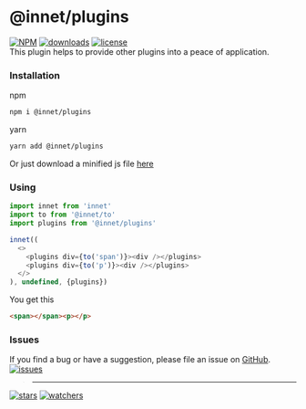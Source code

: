 # @innet/plugins
[![NPM](https://img.shields.io/npm/v/@innet/plugins.svg)](https://github.com/d8corp/innet-plugins/blob/master/CHANGELOG.md)
[![downloads](https://img.shields.io/npm/dm/@innet/plugins.svg)](https://www.npmjs.com/package/@innet/plugins)
[![license](https://img.shields.io/npm/l/@innet/plugins)](https://github.com/d8corp/innet-plugins/blob/master/LICENSE)  
This plugin helps to provide other plugins into a peace of application.

### Installation
npm
```bash
npm i @innet/plugins
```
yarn
```bash
yarn add @innet/plugins
```

Or just download a minified js file
[here](https://github.com/d8corp/innet-plugins/blob/main/lib/innet-plugins.min.js)

### Using
```typescript jsx
import innet from 'innet'
import to from '@innet/to'
import plugins from '@innet/plugins'

innet((
  <>
    <plugins div={to('span')}><div /></plugins>
    <plugins div={to('p')}><div /></plugins>
  </>
), undefined, {plugins})
```
You get this
```html
<span></span><p></p>
```
### Issues
If you find a bug or have a suggestion, please file an issue on [GitHub](https://github.com/d8corp/innet-plugins/issues).  
[![issues](https://img.shields.io/github/issues-raw/d8corp/innet-plugins)](https://github.com/d8corp/innet-plugins/issues)
> ---
[![stars](https://img.shields.io/github/stars/d8corp/innet-plugins?style=social)](https://github.com/d8corp/innet-plugins/stargazers)
[![watchers](https://img.shields.io/github/watchers/d8corp/innet-plugins?style=social)](https://github.com/d8corp/innet-plugins/watchers)

